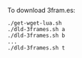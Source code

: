 To download 3fram.es:

    ./get-wget-lua.sh
    ./dld-3frames.sh a
    ./dld-3frames.sh b
    ...
    ./dld-3frames.sh t

